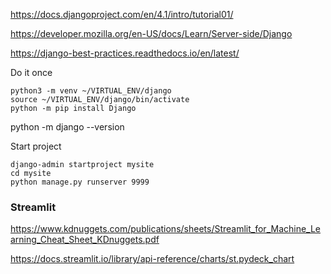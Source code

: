 https://docs.djangoproject.com/en/4.1/intro/tutorial01/

https://developer.mozilla.org/en-US/docs/Learn/Server-side/Django

https://django-best-practices.readthedocs.io/en/latest/

Do it once
```
python3 -m venv ~/VIRTUAL_ENV/django
source ~/VIRTUAL_ENV/django/bin/activate
python -m pip install Django
```
python -m django --version
 
Start project
 
```
django-admin startproject mysite
cd mysite
python manage.py runserver 9999
```

### Streamlit

https://www.kdnuggets.com/publications/sheets/Streamlit_for_Machine_Learning_Cheat_Sheet_KDnuggets.pdf

https://docs.streamlit.io/library/api-reference/charts/st.pydeck_chart
